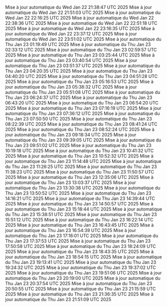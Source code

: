 Mise à jour automatique du Wed Jan 22 21:38:47 UTC 2025
Mise à jour automatique du Wed Jan 22 21:51:03 UTC 2025
Mise à jour automatique du Wed Jan 22 22:16:25 UTC 2025
Mise à jour automatique du Wed Jan 22 22:38:36 UTC 2025
Mise à jour automatique du Wed Jan 22 22:51:18 UTC 2025
Mise à jour automatique du Wed Jan 22 23:16:35 UTC 2025
Mise à jour automatique du Wed Jan 22 23:37:12 UTC 2025
Mise à jour automatique du Wed Jan 22 23:51:02 UTC 2025
Mise à jour automatique du Thu Jan 23 01:19:49 UTC 2025
Mise à jour automatique du Thu Jan 23 02:33:12 UTC 2025
Mise à jour automatique du Thu Jan 23 02:59:57 UTC 2025
Mise à jour automatique du Thu Jan 23 03:25:44 UTC 2025
Mise à jour automatique du Thu Jan 23 03:40:54 UTC 2025
Mise à jour automatique du Thu Jan 23 03:51:37 UTC 2025
Mise à jour automatique du Thu Jan 23 04:20:35 UTC 2025
Mise à jour automatique du Thu Jan 23 04:40:20 UTC 2025
Mise à jour automatique du Thu Jan 23 04:51:28 UTC 2025
Mise à jour automatique du Thu Jan 23 05:16:53 UTC 2025
Mise à jour automatique du Thu Jan 23 05:38:32 UTC 2025
Mise à jour automatique du Thu Jan 23 05:51:08 UTC 2025
Mise à jour automatique du Thu Jan 23 06:24:37 UTC 2025
Mise à jour automatique du Thu Jan 23 06:43:20 UTC 2025
Mise à jour automatique du Thu Jan 23 06:54:20 UTC 2025
Mise à jour automatique du Thu Jan 23 07:16:19 UTC 2025
Mise à jour automatique du Thu Jan 23 07:36:12 UTC 2025
Mise à jour automatique du Thu Jan 23 07:50:50 UTC 2025
Mise à jour automatique du Thu Jan 23 08:22:39 UTC 2025
Mise à jour automatique du Thu Jan 23 08:41:24 UTC 2025
Mise à jour automatique du Thu Jan 23 08:52:24 UTC 2025
Mise à jour automatique du Thu Jan 23 09:18:34 UTC 2025
Mise à jour automatique du Thu Jan 23 09:39:05 UTC 2025
Mise à jour automatique du Thu Jan 23 09:51:02 UTC 2025
Mise à jour automatique du Thu Jan 23 10:19:18 UTC 2025
Mise à jour automatique du Thu Jan 23 10:41:32 UTC 2025
Mise à jour automatique du Thu Jan 23 10:52:32 UTC 2025
Mise à jour automatique du Thu Jan 23 11:14:48 UTC 2025
Mise à jour automatique du Thu Jan 23 11:26:25 UTC 2025
Mise à jour automatique du Thu Jan 23 11:38:23 UTC 2025
Mise à jour automatique du Thu Jan 23 11:50:57 UTC 2025
Mise à jour automatique du Thu Jan 23 12:35:06 UTC 2025
Mise à jour automatique du Thu Jan 23 13:03:37 UTC 2025
Mise à jour automatique du Thu Jan 23 13:30:38 UTC 2025
Mise à jour automatique du Thu Jan 23 13:50:52 UTC 2025
Mise à jour automatique du Thu Jan 23 14:16:21 UTC 2025
Mise à jour automatique du Thu Jan 23 14:39:44 UTC 2025
Mise à jour automatique du Thu Jan 23 14:50:57 UTC 2025
Mise à jour automatique du Thu Jan 23 15:18:44 UTC 2025
Mise à jour automatique du Thu Jan 23 15:38:51 UTC 2025
Mise à jour automatique du Thu Jan 23 15:51:12 UTC 2025
Mise à jour automatique du Thu Jan 23 16:22:14 UTC 2025
Mise à jour automatique du Thu Jan 23 16:43:45 UTC 2025
Mise à jour automatique du Thu Jan 23 16:54:39 UTC 2025
Mise à jour automatique du Thu Jan 23 17:16:01 UTC 2025
Mise à jour automatique du Thu Jan 23 17:37:53 UTC 2025
Mise à jour automatique du Thu Jan 23 17:50:58 UTC 2025
Mise à jour automatique du Thu Jan 23 18:24:09 UTC 2025
Mise à jour automatique du Thu Jan 23 18:43:35 UTC 2025
Mise à jour automatique du Thu Jan 23 18:54:15 UTC 2025
Mise à jour automatique du Thu Jan 23 19:13:41 UTC 2025
Mise à jour automatique du Thu Jan 23 19:24:32 UTC 2025
Mise à jour automatique du Thu Jan 23 19:37:02 UTC 2025
Mise à jour automatique du Thu Jan 23 19:51:06 UTC 2025
Mise à jour automatique du Thu Jan 23 20:19:00 UTC 2025
Mise à jour automatique du Thu Jan 23 20:37:54 UTC 2025
Mise à jour automatique du Thu Jan 23 20:50:55 UTC 2025
Mise à jour automatique du Thu Jan 23 21:15:59 UTC 2025
Mise à jour automatique du Thu Jan 23 21:36:35 UTC 2025
Mise à jour automatique du Thu Jan 23 21:51:09 UTC 2025
